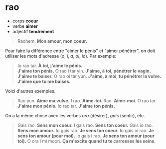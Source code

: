 # rao
- corps **coeur**
- verbe **aimer**
- adjectif **tendrement**

> Raohem.  **Mon amour, mon coeur.**

Pour faire la différence entre "aimer le pénis" et "aimer pénétrer", on doit utiliser les mots d'adresse (*o*, *i*, *a*, *oi*, *io*). Par exemple:

> Io rao tar. **À toi, j'aime le pénis.**  
>   **J'aime ton pénis.**
> O rao i tar yin. **J'aime, à toi, pénétrer le vagin.**  
>   **J'aime te baiser.**
> O rao oi tar yun. **J'aime, à moi, tu pénétrer la vulve.**  
>   **J'aime que tu me baises.**

Voici d'autres exemples.

> Rao yun.       **Aime ma vulve.**
> I rao.         **Aime-toi.**
> Rao.           **Aime-moi.**
> O rao tar.     **J'aime mon pénis.**
> Io rao tar.    **J'aime ton pénis.**

On a la même chose avec les verbes *ora* (désirer), *gais* (sentir), etc.

> Gais rao.        **Sens mon coeur.**
> I gais rao.      **Sens ton coeur.**
> Gais io rao.     **Sens mon amour.**
> Io gais rao.     **Je sens ton coeur.**
> Io gais oi rao.  **Je sens ton amour (pour moi).**
> Io gais i rao.   **Je sens ton amour (pour toi).**
> O ora i mi moon. **Ça m'excite quand tu te carresses les seins.**
